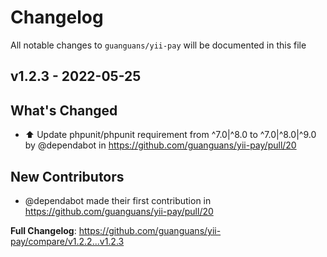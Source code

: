 # Changelog

All notable changes to `guanguans/yii-pay` will be documented in this file

## v1.2.3 - 2022-05-25

## What's Changed

- ⬆️ Update phpunit/phpunit requirement from ^7.0|^8.0 to ^7.0|^8.0|^9.0 by @dependabot in https://github.com/guanguans/yii-pay/pull/20

## New Contributors

- @dependabot made their first contribution in https://github.com/guanguans/yii-pay/pull/20

**Full Changelog**: https://github.com/guanguans/yii-pay/compare/v1.2.2...v1.2.3
